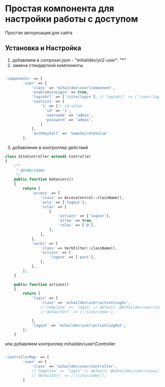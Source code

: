 Простая компонента для настройки работы с доступом
===========================

Простая авторизация для сайта

## Установка и Настройка
1) добавляем в composer.json - "mihaildev/yii2-user": "*"
2) замена стандартной компоненты

```php

'components' => [
        'user' => [
            'class' => 'mihaildev\user\Component',
            'enableAutoLogin' => true,
            'loginUrl' => ['/site/login'], //'loginUrl' => ['/user/login'],
            'userList' => [
                '1' => [// id value
                  'id' => '1',
                  'username' => 'admin',
                  'password' => 'admin',
                ]
            ],
            'authKeySalt' => 'SomeSecreteValue'
        ],

```

3) добавление в контроллер действий

```php
class SiteController extends Controller
{
    /**
     * @inheritdoc
     */
    public function behaviors()
    {
        return [
            'access' => [
                'class' => AccessControl::className(),
                'only' => ['logout'],
                'rules' => [
                    [
                        'actions' => ['logout'],
                        'allow' => true,
                        'roles' => ['@'],
                    ],
                ],
            ],
            'verbs' => [
                'class' => VerbFilter::className(),
                'actions' => [
                    'logout' => ['post'],
                ],
            ],
        ];
    }

    public function actions()
    {
        return [
            'login' => [
                'class' => 'mihaildev\user\action\LogIn',
                //'template' => 'login' // default: @mihaildev/user/views/login.php,
                //'defaultUrl' => ['/site/index'],

            ],
            'logout' => 'mihaildev\user\action\LogOut',
        ];
    }
```

или добавляем контроллер mihaildev\user\Controller

```php

'controllerMap' => [
        'user' => [
            'class' => 'mihaildev\user\Controller',
            //'template' => 'login' // default: @mihaildev/user/views/login.php,
            //'defaultUrl' => ['/site/index'],
        ]

```

